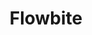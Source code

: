 ---
title: 'Flowbite'
description: 'open-source library of over 600+ UI components, sections, and pages built with the utility classes from Tailwind CSS and designed in Figma.'
link: 'https://flowbite.com/'
imageURL: 'https://res.cloudinary.com/dc6mrv5cb/image/upload/v1718791318/personal-resources/ui-stuff/flowbite.com__m20dwk_1_f2oblc.webp'
---